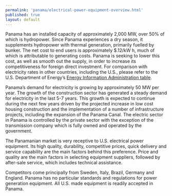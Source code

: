 ```yaml
--- 
permalink: 'panama/electrical-power-equipment-overview.html' 
published: true 
layout: default
---
```

Panama has an installed capacity of approximately 2,000 MW, over 50% of which is hydropower. Since Panama experiences a dry season, it supplements hydropower with thermal generation, primarily fuelled by bunker. The net cost to end users is approximately $.12/kW h, much of which is attributable to generating costs. Panama is seeking to lower this cost, as well as smooth out the supply, in order to increase its competitiveness for foreign direct investment. For comparison with electricity rates in other countries, including the U.S., please refer to the U.S. Department of Energy’s [Energy Information Administration table](http://www.eia.doe.gov/emeu/international/elecprih.html).

Panama’s demand for electricity is growing by approximately 50 MW per year. The growth of the construction sector has generated a steady demand for electricity in the last 5-7 years. This growth is expected to continue during the next few years driven by the projected increase in low cost housing construction and the implementation of a number of infrastructure projects, including the expansion of the Panama Canal. The electric sector in Panama is controlled by the private sector with the exception of the transmission company which is fully owned and operated by the government.

The Panamanian market is very receptive to U.S. electrical power equipment. Its high quality, durability, competitive prices, quick delivery and service capability are the main factors behind this preference. Price and quality are the main factors in selecting equipment suppliers, followed by after-sale service, which includes technical assistance.
 
Competitors come principally from Sweden, Italy, Brazil, Germany and England. Panama has no particular standards and regulations for power generation equipment. All U.S. made equipment is readily accepted in Panama.
